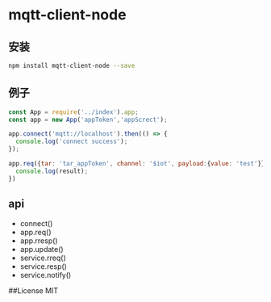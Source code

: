 # mqtt-client-node

## 安装

```sh
npm install mqtt-client-node --save
```

## 例子
```javascript
const App = require('../index').app;
const app = new App('appToken','appScrect');

app.connect('mqtt://localhost').then(() => {
  console.log('connect success');
});

app.req({tar: 'tar_appToken', channel: '$iot', payload:{value: 'test'}}).then((result) => {
  console.log(result);
})
```

## api
* connect()
* app.req()
* app.rresp()
* app.update()
* service.rreq()
* service.resp()
* service.notify()

##License
MIT
